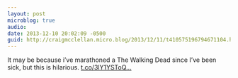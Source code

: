 ```yaml
---
layout: post
microblog: true
audio: 
date: 2013-12-10 20:02:09 -0500
guid: http://craigmcclellan.micro.blog/2013/12/11/t410575196794671104.html
---
```

It may be because i’ve marathoned a The Walking Dead since I’ve been sick, but this is hilarious. [t.co/3lY1YSToQ...](http://t.co/3lY1YSToQK)
